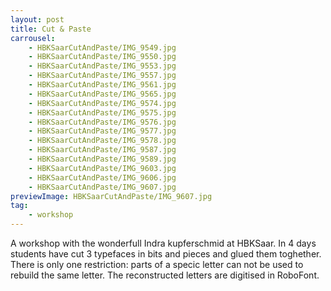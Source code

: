 ```yaml
---
layout: post
title: Cut & Paste
carrousel:
    - HBKSaarCutAndPaste/IMG_9549.jpg
    - HBKSaarCutAndPaste/IMG_9550.jpg
    - HBKSaarCutAndPaste/IMG_9553.jpg
    - HBKSaarCutAndPaste/IMG_9557.jpg
    - HBKSaarCutAndPaste/IMG_9561.jpg
    - HBKSaarCutAndPaste/IMG_9565.jpg
    - HBKSaarCutAndPaste/IMG_9574.jpg
    - HBKSaarCutAndPaste/IMG_9575.jpg
    - HBKSaarCutAndPaste/IMG_9576.jpg
    - HBKSaarCutAndPaste/IMG_9577.jpg
    - HBKSaarCutAndPaste/IMG_9578.jpg
    - HBKSaarCutAndPaste/IMG_9587.jpg
    - HBKSaarCutAndPaste/IMG_9589.jpg
    - HBKSaarCutAndPaste/IMG_9603.jpg
    - HBKSaarCutAndPaste/IMG_9606.jpg
    - HBKSaarCutAndPaste/IMG_9607.jpg
previewImage: HBKSaarCutAndPaste/IMG_9607.jpg
tag:
    - workshop    
---
```


<!--more-->

A workshop with the wonderfull Indra kupferschmid at HBKSaar. In 4 days students have cut 3 typefaces in bits and pieces and glued them toghether. There is only one restriction: parts of a specic letter can not be used to rebuild the same letter. The reconstructed letters are digitised in RoboFont.


